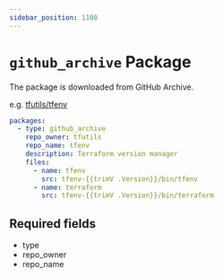 ```yaml
---
sidebar_position: 1100
---
```


# `github_archive` Package

The package is downloaded from GitHub Archive.

e.g. [tfutils/tfenv](https://github.com/khulnasoftproj/khulnasoft-registry/blob/main/pkgs/tfutils/tfenv/registry.yaml)

```yaml
packages:
  - type: github_archive
    repo_owner: tfutils
    repo_name: tfenv
    description: Terraform version manager
    files:
      - name: tfenv
        src: tfenv-{{trimV .Version}}/bin/tfenv
      - name: terraform
        src: tfenv-{{trimV .Version}}/bin/terraform
```

## Required fields

* type
* repo_owner
* repo_name
